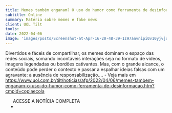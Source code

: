 ```yaml
---
title: Memes também enganam? O uso do humor como ferramenta de desinformação
subtitle: Online
summary: Matéria sobre memes e fake news
client: UOL Tilt
tools: 
date: 2022-04-06
image: 'images/posts/Screenshot-at-Apr-16-20-48-39-1z97anvnipi0v10yjvjq6ijyimrtfhnfhs5ym8ffb6g4.png'
---
```


Divertidos e fáceis de compartilhar, os memes dominam o espaço das redes sociais, somando incontáveis interações seja no formato de vídeos, imagens legendadas ou bordões cativantes. Mas, com o grande alcance, o conteúdo pode perder o contexto e passar a espalhar ideias falsas com um agravante: a ausência de responsabilização.... - Veja mais em https://www.uol.com.br/tilt/noticias/afp/2022/04/06/memes-tambem-enganam-o-uso-do-humor-como-ferramenta-de-desinformacao.htm?cmpid=copiaecola

<div class="post__share"><ul class="share__list list-reset">ACESSE A NOTÍCIA COMPLETA<li class="share__item" style="margin-left: 10px"><a class="share__link share__facebook" style="background: #fa5657" href="https://www.uol.com.br/tilt/noticias/afp/2022/04/06/memes-tambem-enganam-o-uso-do-humor-como-ferramenta-de-desinformacao.htm" 
onclick=window.open(this.href, 'pop-up', 'left=20,top=20,width=500,height=500,toolbar=1,resizable=0'); return false;" title="Link" rel="nofollow"><i class="fa-solid fa-link"></i></a></li></ul></div>
<!-- <div class="gallery-box"><div class="gallery"><img src="/clipping/images/example-1.jpg" loading="lazy" alt="Project"><img src="/clipping/images/example-2.jpg" loading="lazy" alt="Project"></div><em>Gallery / <a href="https://www.freepik.com/" target="_blank">Freepic</a></em></div> -->